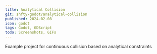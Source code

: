 ```yaml
---
title: Analytical Collision
git: shfty-godot/analytical-collision
published: 2024-02-08
icon: godot
tags: Godot, GDScript
todo: Screenshots, GIFs
---
```


Example project for continuous collision based on analytical constraints

